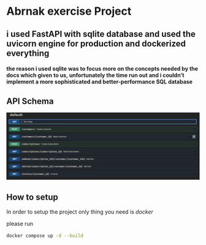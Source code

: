 # Abrnak exercise Project 

## i used FastAPI with sqlite database and used the uvicorn engine for production and dockerized everything 

#### the reason i used sqlite was to focus more on the concepts needed by the docs which given to us, unfortunately the time run out and i couldn’t implement a more sophisticated and better-performance  SQL database 


## API Schema

![Schemas Image](images/20230223075937.png)

## How to setup 

In order to setup the project only thing you need is *docker*

please run

```bash
docker compose up -d --build 
```



